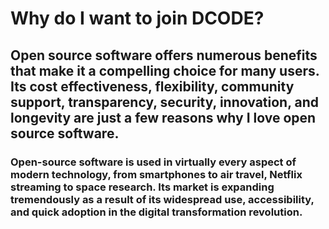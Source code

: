 <h1>Why do I want to join DCODE?</h1>
<h2>Open source software offers numerous benefits that make it a compelling choice for many users. Its cost effectiveness, flexibility, community support, transparency, security, innovation, and longevity are just a few reasons why I love open source software.</h3>
<h3>Open-source software is used in virtually every aspect of modern technology, from smartphones to air travel, Netflix streaming to space research. Its market is expanding tremendously as a result of its widespread use, accessibility, and quick adoption in the digital transformation revolution.</h3>